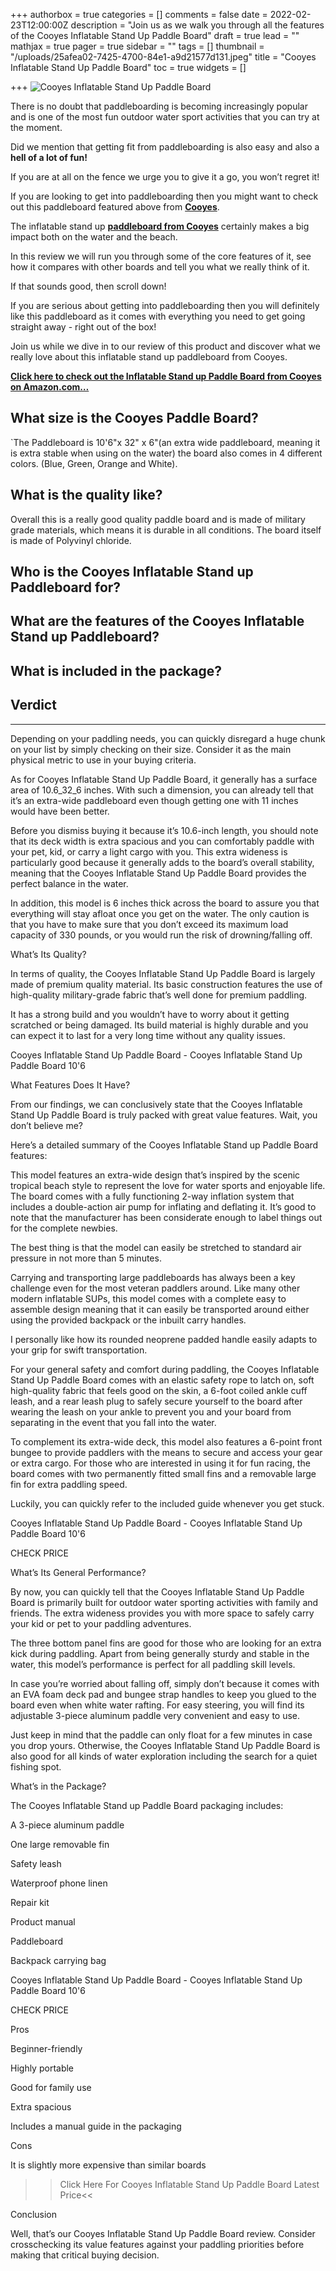 +++
authorbox = true
categories = []
comments = false
date = 2022-02-23T12:00:00Z
description = "Join us as we walk you through all the features of the Cooyes Inflatable Stand Up Paddle Board"
draft = true
lead = ""
mathjax = true
pager = true
sidebar = ""
tags = []
thumbnail = "/uploads/25afea02-7425-4700-84e1-a9d21577d131.jpeg"
title = "Cooyes Inflatable Stand Up Paddle Board"
toc = true
widgets = []

+++
![Cooyes Inflatable Stand Up Paddle Board](/uploads/4f50530e-bef4-46b0-9b40-7fcb8a402da3.jpeg "Cooyes Inflatable Stand Up Paddle Board")

There is no doubt that paddleboarding is becoming increasingly popular and is one of the most fun outdoor water sport activities that you can try at the moment.

Did we mention that getting fit from paddleboarding is also easy and also a **hell of a lot of fun!**

If you are at all on the fence we urge you to give it a go, you won’t regret it!

If you are looking to get into paddleboarding then you might want to check out this paddleboard featured above from [**Cooyes**](/categories/cooyes/).

The inflatable stand up [**paddleboard from Cooyes**](/categories/cooyes/) certainly makes a big impact both on the water and the beach. 

In this review we will run you through some of the core features of it, see how it compares with other boards and tell you what we really think of it.  

If that sounds good, then scroll down!

If you are serious about getting into paddleboarding then you will definitely like this paddleboard as it comes with everything you need to get going straight away - right out of the box!

Join us while we dive in to our review of this product and discover what we really love about this inflatable stand up paddleboard from Cooyes.

[**Click here to check out the Inflatable Stand up Paddle Board from Cooyes on Amazon.com…**](#)

## What size is the Cooyes Paddle Board?

\`The Paddleboard is 10'6"x 32" x 6"(an extra wide paddleboard, meaning it is extra stable when using on the water) the board also comes in 4 different colors. (Blue, Green, Orange and White).

## What is the quality like?

Overall this is a really good quality paddle board and is made of military grade materials, which means it is durable in all conditions.  The board itself is made of ‎Polyvinyl chloride.

## Who is the Cooyes Inflatable Stand up Paddleboard for?

## What are the features of the Cooyes Inflatable Stand up Paddleboard?

## What is included in the package?

## Verdict

***

Depending on your paddling needs, you can quickly disregard a huge chunk on your list by simply checking on their size. Consider it as the main physical metric to use in your buying criteria.

As for Cooyes Inflatable Stand Up Paddle Board, it generally has a surface area of 10.6_32_6 inches. With such a dimension, you can already tell that it’s an extra-wide paddleboard even though getting one with 11 inches would have been better.

Before you dismiss buying it because it’s 10.6-inch length, you should note that its deck width is extra spacious and you can comfortably paddle with your pet, kid, or carry a light cargo with you. This extra wideness is particularly good because it generally adds to the board’s overall stability, meaning that the Cooyes Inflatable Stand Up Paddle Board provides the perfect balance in the water.

In addition, this model is 6 inches thick across the board to assure you that everything will stay afloat once you get on the water. The only caution is that you have to make sure that you don’t exceed its maximum load capacity of 330 pounds, or you would run the risk of drowning/falling off.

What’s Its Quality?

In terms of quality, the Cooyes Inflatable Stand Up Paddle Board is largely made of premium quality material. Its basic construction features the use of high-quality military-grade fabric that’s well done for premium paddling.

It has a strong build and you wouldn’t have to worry about it getting scratched or being damaged. Its build material is highly durable and you can expect it to last for a very long time without any quality issues.

Cooyes Inflatable Stand Up Paddle Board - Cooyes Inflatable Stand Up Paddle Board 10'6

What Features Does It Have?

From our findings, we can conclusively state that the Cooyes Inflatable Stand Up Paddle Board is truly packed with great value features. Wait, you don’t believe me?

Here’s a detailed summary of the Cooyes Inflatable Stand up Paddle Board features:

This model features an extra-wide design that’s inspired by the scenic tropical beach style to represent the love for water sports and enjoyable life. The board comes with a fully functioning 2-way inflation system that includes a double-action air pump for inflating and deflating it. It’s good to note that the manufacturer has been considerate enough to label things out for the complete newbies.

The best thing is that the model can easily be stretched to standard air pressure in not more than 5 minutes.

Carrying and transporting large paddleboards has always been a key challenge even for the most veteran paddlers around. Like many other modern inflatable SUPs, this model comes with a complete easy to assemble design meaning that it can easily be transported around either using the provided backpack or the inbuilt carry handles.

I personally like how its rounded neoprene padded handle easily adapts to your grip for swift transportation.

For your general safety and comfort during paddling, the Cooyes Inflatable Stand Up Paddle Board comes with an elastic safety rope to latch on, soft high-quality fabric that feels good on the skin, a 6-foot coiled ankle cuff leash, and a rear leash plug to safely secure yourself to the board after wearing the leash on your ankle to prevent you and your board from separating in the event that you fall into the water.

To complement its extra-wide deck, this model also features a 6-point front bungee to provide paddlers with the means to secure and access your gear or extra cargo. For those who are interested in using it for fun racing, the board comes with two permanently fitted small fins and a removable large fin for extra paddling speed.

Luckily, you can quickly refer to the included guide whenever you get stuck.

Cooyes Inflatable Stand Up Paddle Board - Cooyes Inflatable Stand Up Paddle Board 10'6

CHECK PRICE

What’s Its General Performance?

By now, you can quickly tell that the Cooyes Inflatable Stand Up Paddle Board is primarily built for outdoor water sporting activities with family and friends. The extra wideness provides you with more space to safely carry your kid or pet to your paddling adventures.

The three bottom panel fins are good for those who are looking for an extra kick during paddling. Apart from being generally sturdy and stable in the water, this model’s performance is perfect for all paddling skill levels.

In case you’re worried about falling off, simply don’t because it comes with an EVA foam deck pad and bungee strap handles to keep you glued to the board even when white water rafting. For easy steering, you will find its adjustable 3-piece aluminum paddle very convenient and easy to use.

Just keep in mind that the paddle can only float for a few minutes in case you drop yours. Otherwise, the Cooyes Inflatable Stand Up Paddle Board is also good for all kinds of water exploration including the search for a quiet fishing spot.

What’s in the Package?

The Cooyes Inflatable Stand up Paddle Board packaging includes:

A 3-piece aluminum paddle

One large removable fin

Safety leash

Waterproof phone linen

Repair kit

Product manual

Paddleboard

Backpack carrying bag

Cooyes Inflatable Stand Up Paddle Board - Cooyes Inflatable Stand Up Paddle Board 10'6

CHECK PRICE

Pros

Beginner-friendly

Highly portable

Good for family use

Extra spacious

Includes a manual guide in the packaging

Cons

It is slightly more expensive than similar boards

> > Click Here For Cooyes Inflatable Stand Up Paddle Board Latest Price<<

Conclusion

Well, that’s our Cooyes Inflatable Stand Up Paddle Board review. Consider crosschecking its value features against your paddling priorities before making that critical buying decision.